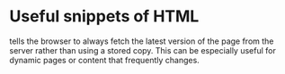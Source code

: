 # Useful snippets of HTML

 tells the browser to always fetch the latest version of the page from the server rather than using a stored copy. 
 This can be especially useful for dynamic pages or content that frequently changes.
 
 ```html <meta http-equiv="cache-control" content="no-cache">
